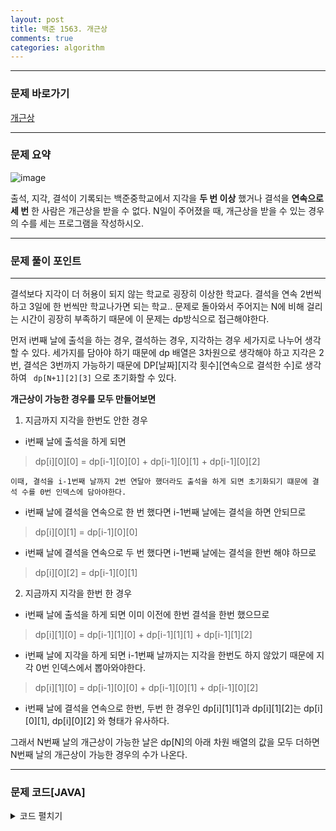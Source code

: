 ```yaml
---
layout: post
title: 백준 1563. 개근상
comments: true 
categories: algorithm
---
```

- - -
### 문제 바로가기
[개근상](https://www.acmicpc.net/problem/1563)

- - - 
### 문제 요약 
![image](https://user-images.githubusercontent.com/39397110/115118684-65d65200-9fdf-11eb-869f-b518999d05d6.png)

출석, 지각, 결석이 기록되는 백준중학교에서 지각을 **두 번 이상** 했거나 결석을 **연속으로 세 번** 한 사람은 개근상을 받을 수 없다.
N일이 주어졌을 때, 개근상을 받을 수 있는 경우의 수를 세는 프로그램을 작성하시오.

- - -

### 문제 풀이 포인트
- - - 
결석보다 지각이 더 허용이 되지 않는 학교로 굉장히 이상한 학교다. 결석을 연속 2번씩 하고 3일에 한 번씩만 학교나가면 되는 학교..
문제로 돌아와서 주어지는 N에 비해 걸리는 시간이 굉장히 부족하기 때문에 이 문제는 dp방식으로 접근해야한다.

먼저 i번째 날에 출석을 하는 경우, 결석하는 경우, 지각하는 경우 세가지로 나누어 생각할 수 있다.
세가지를 담아야 하기 때문에 dp 배열은 3차원으로 생각해야 하고 지각은 2번, 결석은 3번까지 가능하기 때문에 
DP[날짜][지각 횟수][연속으로 결석한 수]로 생각하여 ``` dp[N+1][2][3]``` 으로 초기화할 수 있다.

**개근상이 가능한 경우를 모두 만들어보면**

1. 지금까지 지각을 한번도 안한 경우

* i번째 날에 출석을 하게 되면
> dp[i][0][0] = dp[i-1][0][0] + dp[i-1][0][1] + dp[i-1][0][2]

    이때, 결석을 i-1번째 날까지 2번 연달아 했더라도 출석을 하게 되면 초기화되기 떄문에 결석 수를 0번 인덱스에 담아야한다.

* i번째 날에 결석을 연속으로 한 번 했다면 i-1번째 날에는 결석을 하면 안되므로
> dp[i][0][1] = dp[i-1][0][0]

* i번째 날에 결석을 연속으로 두 번 했다면 i-1번째 날에는 결석을 한번 해야 하므로
> dp[i][0][2] = dp[i-1][0][1]

2. 지금까지 지각을 한번 한 경우

* i번째 날에 출석을 하게 되면 이미 이전에 한번 결석을 한번 했으므로 
> dp[i][1][0] = dp[i-1][1][0] + dp[i-1][1][1] + dp[i-1][1][2]

* i번째 날에 지각을 하게 되면 i-1번째 날까지는 지각을 한번도 하지 않았기 때문에 지각 0번 인덱스에서 뽑아와야한다.
> dp[i][1][0] = dp[i-1][0][0] + dp[i-1][0][1] + dp[i-1][0][2]

* i번째 날에 결석을 연속으로 한번, 두번 한 경우인 dp[i][1][1]과 dp[i][1][2]는 dp[i][0][1], dp[i][0][2] 와 형태가 유사하다.

그래서 N번째 날의 개근상이 가능한 날은 dp[N]의 아래 차원 배열의 값을 모두 더하면 N번째 날의 개근상이 가능한 경우의 수가 나온다.
- - -
###  문제 코드[JAVA]
<details>
<summary>코드 펼치기</summary>
<div markdown="1">

- - -
```java

import java.util.*;
public class Main {
    public static void main(String[] args) {
        Scanner sc = new Scanner(System.in);
        int N = sc.nextInt();
        final int D = 1000000;
        int[][][] dp = new int[N+1][2][3];
        dp[1][0][0] = dp[1][1][0] = dp[1][0][1] = 1;

        for(int i = 2; i <=N; i++) {
            dp[i][0][0] = (dp[i-1][0][0] + dp[i-1][0][1] + dp[i-1][0][2]) % D;
            dp[i][0][1] = dp[i-1][0][0] % D;
            dp[i][0][2] = dp[i-1][0][1] % D;
            dp[i][1][0] = (dp[i-1][0][0] + dp[i-1][0][1] + dp[i-1][0][2]
                           + dp[i-1][1][0] + dp[i-1][1][1] + dp[i-1][1][2]) % D;
            dp[i][1][1] = dp[i-1][1][0];
            dp[i][1][2] = dp[i-1][1][1];
        }
        int ans = 0;
        for(int i = 0; i < 2; i++) {
            for(int j = 0; j < 3; j++) {
                ans += dp[N][i][j];
            }
        }
        System.out.println(ans % D);
        sc.close();
    }
}


```
</div>
</details>